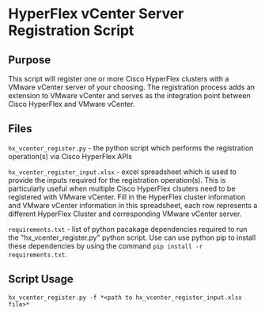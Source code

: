 # HyperFlex vCenter Server Registration Script

## Purpose
This script will register one or more Cisco HyperFlex clusters with a VMware vCenter server of your choosing. The registration process adds an extension to VMware vCenter and serves as the integration point between Cisco HyperFlex and VMware vCenter.


## Files
`hx_vcenter_register.py` - the python script which performs the registration operation(s) via Cisco HyperFlex APIs

`hx_vcenter_register_input.xlsx` - excel spreadsheet which is used to provide the inputs required for the registration operation(s). This is particularly useful when multiple Cisco 
HyperFlex clsuters need to be registered with VMware vCenter. Fill in the HyperFlex cluster information and VMware vCenter information in this spreadsheet, each row represents a different HyperFlex Cluster and corresponding VMware vCenter server.

`requirements.txt` - list of python pacakage dependencies required to run the "hx_vcenter_register.py" python script. Use can use python pip to install these dependencies by using the command `pip install -r requirements.txt`.


## Script Usage
`hx_vcenter_register.py -f *<path to hx_vcenter_register_input.xlsx file>*`